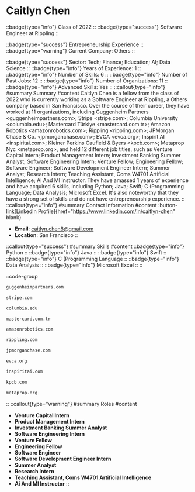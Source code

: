 # Caitlyn Chen
::badge{type="info"}
Class of 2022
::
::badge{type="success"}
Software Engineer at Rippling
::

::badge{type="success"}
Entrepreneurship Experience
::
::badge{type="warning"}
Current Company: Others
::

::badge{type="success"}
Sector: Tech; Finance; Education; AI; Data Science
::
::badge{type="info"}
Years of Experience: 1
::
::badge{type="info"}
Number of Skills: 6
::
::badge{type="info"}
Number of Past Jobs: 12
::
::badge{type="info"}
Number of Organizations: 11
::
::badge{type="info"}
Advanced Skills: Yes
::
::callout{type="info"}
#summary
Summary
#content
Caitlyn Chen is a fellow from the class of 2022 who is currently working as a Software Engineer at Rippling, a Others company based in San Francisco. Over the course of their career, they have worked at 11 organizations, including Guggenheim Partners <guggenheimpartners.com>; Stripe <stripe.com>; Columbia University <columbia.edu>; Mastercard Türkiye <mastercard.com.tr>; Amazon Robotics <amazonrobotics.com>; Rippling <rippling.com>; JPMorgan Chase & Co. <jpmorganchase.com>; EVCA <evca.org>; Inspirit AI <inspiritai.com>; Kleiner Perkins Caufield & Byers <kpcb.com>; Metaprop Nyc <metaprop.org>, and held 12 different job titles, such as Venture Capital Intern; Product Management Intern; Investment Banking Summer Analyst; Software Engineering Intern; Venture Fellow; Engineering Fellow; Software Engineer; Software Development Engineer Intern; Summer Analyst; Research Intern; Teaching Assistant, Coms W4701 Artificial Intelligence; Ai And Ml Instructor. They have amassed 1 years of experience and have acquired 6 skills, including Python; Java; Swift; C (Programming Language; Data Analysis; Microsoft Excel. It's also noteworthy that they have a strong set of skills and do not have entrepreneurship experience.
::
::callout{type="info"}
#summary
Contact Information
#content
:button-link[LinkedIn Profile]{href="https://www.linkedin.com/in/caitlyn-chen" blank}
- **Email**: caitlyn.chen8@gmail.com
- **Location**: San Francisco
::

::callout{type="success"}
#summary
Skills
#content
::badge{type="info"}
Python
::
::badge{type="info"}
Java
::
::badge{type="info"}
Swift
::
::badge{type="info"}
C (Programming Language
::
::badge{type="info"}
Data Analysis
::
::badge{type="info"}
Microsoft Excel
::
::

::code-group
```bash [Guggenheim Partners]
guggenheimpartners.com
```
```bash [Stripe]
stripe.com
```
```bash [Columbia University]
columbia.edu
```
```bash [Mastercard Türkiye]
mastercard.com.tr
```
```bash [Amazon Robotics]
amazonrobotics.com
```
```bash [Rippling]
rippling.com
```
```bash [JPMorgan Chase & Co.]
jpmorganchase.com
```
```bash [EVCA]
evca.org
```
```bash [Inspirit AI]
inspiritai.com
```
```bash [Kleiner Perkins Caufield & Byers]
kpcb.com
```
```bash [Metaprop Nyc]
metaprop.org
```
::
::callout{type="warning"}
#summary
Roles
#content
- **Venture Capital Intern**
- **Product Management Intern**
- **Investment Banking Summer Analyst**
- **Software Engineering Intern**
- **Venture Fellow**
- **Engineering Fellow**
- **Software Engineer**
- **Software Development Engineer Intern**
- **Summer Analyst**
- **Research Intern**
- **Teaching Assistant, Coms W4701 Artificial Intelligence**
- **Ai And Ml Instructor**
::

